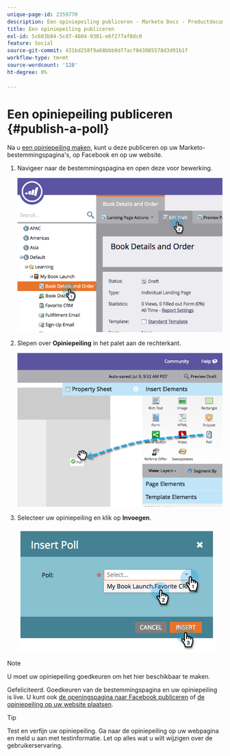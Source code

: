 ```yaml
---
unique-page-id: 2359770
description: Een opiniepeiling publiceren - Marketo Docs - Productdocumentatie
title: Een opiniepeiling publiceren
exl-id: 5c603b84-5cd7-4604-9301-e6f277af8dc0
feature: Social
source-git-commit: 431bd258f9a68bbb9df7acf043085578d3d91b1f
workflow-type: tm+mt
source-wordcount: '128'
ht-degree: 0%

---
```


# Een opiniepeiling publiceren {#publish-a-poll}

Na u [een opiniepeiling maken](/help/marketo/product-docs/demand-generation/social/creating-a-poll/create-a-poll.md), kunt u deze publiceren op uw Marketo-bestemmingspagina&#39;s, op Facebook en op uw website.

1. Navigeer naar de bestemmingspagina en open deze voor bewerking.

   ![](assets/image2014-9-19-10-3a45-3a23.png)

1. Slepen over **Opiniepeiling** in het palet aan de rechterkant.

   ![](assets/image2014-9-19-10-3a45-3a50.png)

1. Selecteer uw opiniepeiling en klik op **Invoegen**.

   ![](assets/image2014-9-19-10-3a45-3a58.png)

>[!NOTE]
>
>U moet uw opiniepeiling goedkeuren om het hier beschikbaar te maken.

Gefeliciteerd.  Goedkeuren van de bestemmingspagina en uw opiniepeiling is live. U kunt ook [de openingspagina naar Facebook publiceren](/help/marketo/product-docs/demand-generation/facebook/publish-landing-pages-to-facebook.md) of [de opiniepeiling op uw website plaatsen](/help/marketo/product-docs/demand-generation/social/social-functions/deploy-social-on-your-website.md).

>[!TIP]
>
>Test en verfijn uw opiniepeiling. Ga naar de opiniepeiling op uw webpagina en meld u aan met testinformatie. Let op alles wat u wilt wijzigen over de gebruikerservaring.
